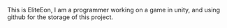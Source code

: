 This is EliteEon, I am a programmer working on a game in unity, and using github for the storage of this project.

<!---
EliteEon/EliteEon is a ✨ special ✨ repository because its `README.md` (this file) appears on your GitHub profile.
You can click the Preview link to take a look at your changes.
--->
